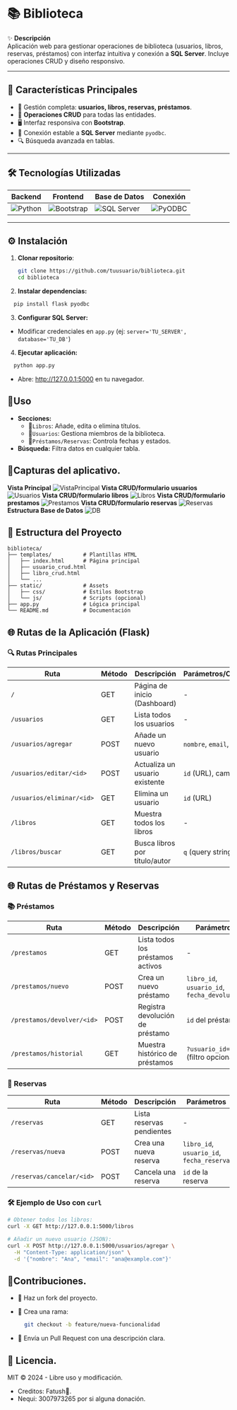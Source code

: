 # 📚 Biblioteca  

✨ **Descripción**  
Aplicación web para gestionar operaciones de biblioteca (usuarios, libros, reservas, préstamos) con interfaz intuitiva y conexión a **SQL Server**. Incluye operaciones CRUD y diseño responsivo.  

---

## 🌟 Características Principales  
- 👥 Gestión completa: **usuarios, libros, reservas, préstamos**.  
- 🔄 **Operaciones CRUD** para todas las entidades.  
- 🖥️ Interfaz responsiva con **Bootstrap**.  
- 🔗 Conexión estable a **SQL Server** mediante `pyodbc`.  
- 🔍 Búsqueda avanzada en tablas.  

---

## 🛠️ Tecnologías Utilizadas  
| Backend           | Frontend       | Base de Datos   | Conexión        |  
|-------------------|----------------|-----------------|-----------------|  
| ![Python](https://img.shields.io/badge/Python-Flask-yellow) | ![Bootstrap](https://img.shields.io/badge/Bootstrap-5.3-blueviolet) | ![SQL Server](https://img.shields.io/badge/SQL_Server-2022-red) | ![PyODBC](https://img.shields.io/badge/pyodbc-5.0-green) |  

---

## ⚙️ Instalación  
1. **Clonar repositorio**:  
   ```bash  
   git clone https://github.com/tuusuario/biblioteca.git  
   cd biblioteca 
   ```

2. **Instalar dependencias:**
  ```bash
    pip install flask pyodbc  
  ```
3. **Configurar SQL Server:**
  - Modificar credenciales en `app.py` (ej: `server='TU_SERVER', database='TU_DB'`)

4. **Ejecutar aplicación:**
  ```bash
    python app.py
  ```
  - Abre: http://127.0.0.1:5000 en tu navegador.


## 🚀Uso

- **Secciones:**
  - 📖`Libros`: Añade, edita o elimina títulos.
  - 👥`Usuarios`:  Gestiona miembros de la biblioteca.
  - 🔄`Préstamos/Reservas`: Controla fechas y estados.
- **Búsqueda:** Filtra datos en cualquier tabla.

## 📸Capturas del aplicativo.
**Vista Principal**
![VistaPrincipal](https://github.com/fatbunny415/biblioteca_crud/blob/SQL/img/vistaPrincipal.png) 
**Vista CRUD/formulario usuarios**
![Usuarios](https://github.com/fatbunny415/biblioteca_crud/blob/SQL/img/usuarios.png)
**Vista CRUD/formulario libros**
![Libros](https://github.com/fatbunny415/biblioteca_crud/blob/SQL/img/libros.png)
**Vista CRUD/formulario prestamos**
![Prestamos](https://github.com/fatbunny415/biblioteca_crud/blob/SQL/img/prestamos.png)
**Vista CRUD/formulario reservas**
![Reservas](https://github.com/fatbunny415/biblioteca_crud/blob/SQL/img/reservas.png)
**Estructura Base de Datos**
![DB](https://github.com/fatbunny415/biblioteca_crud/blob/SQL/img/db.png)
## 📂 Estructura del Proyecto

```plaintext
biblioteca/
├── templates/          # Plantillas HTML
│   ├── index.html      # Página principal
│   ├── usuario_crud.html
│   ├── libro_crud.html
│   └── ...
├── static/             # Assets
│   ├── css/            # Estilos Bootstrap
│   └── js/             # Scripts (opcional)
├── app.py              # Lógica principal
└── README.md           # Documentación
```

## 🌐 Rutas de la Aplicación (Flask)

### 🔍 **Rutas Principales**
| Ruta                | Método | Descripción                          | Parámetros/Observaciones          |
|---------------------|--------|--------------------------------------|-----------------------------------|
| `/`                 | GET    | Página de inicio (Dashboard)         | -                                 |
| `/usuarios`         | GET    | Lista todos los usuarios             | -                                 |
| `/usuarios/agregar` | POST   | Añade un nuevo usuario               | `nombre`, `email`, `teléfono`     |
| `/usuarios/editar/<id>` | POST | Actualiza un usuario existente       | `id` (URL), campos editables      |
| `/usuarios/eliminar/<id>` | GET | Elimina un usuario               | `id` (URL)                        |
| `/libros`           | GET    | Muestra todos los libros             | -                                 |
| `/libros/buscar`    | GET    | Busca libros por título/autor        | `q` (query string)                |

## 🌐 Rutas de Préstamos y Reservas

### 📚 Préstamos
| Ruta                     | Método | Descripción                          | Parámetros                       |
|--------------------------|--------|--------------------------------------|----------------------------------|
| `/prestamos`             | GET    | Lista todos los préstamos activos    | -                                |
| `/prestamos/nuevo`       | POST   | Crea un nuevo préstamo               | `libro_id`, `usuario_id`, `fecha_devolucion` |
| `/prestamos/devolver/<id>` | POST | Registra devolución de préstamo      | `id` del préstamo                |
| `/prestamos/historial`   | GET    | Muestra histórico de préstamos       | `?usuario_id=X` (filtro opcional)|

### 📅 Reservas
| Ruta                     | Método | Descripción                          | Parámetros                       |
|--------------------------|--------|--------------------------------------|----------------------------------|
| `/reservas`              | GET    | Lista reservas pendientes            | -                                |
| `/reservas/nueva`        | POST   | Crea una nueva reserva               | `libro_id`, `usuario_id`, `fecha_reserva` |
| `/reservas/cancelar/<id>`| POST   | Cancela una reserva                  | `id` de la reserva               |


### 🛠️ **Ejemplo de Uso con `curl`**
```bash
# Obtener todos los libros:
curl -X GET http://127.0.0.1:5000/libros

# Añadir un nuevo usuario (JSON):
curl -X POST http://127.0.0.1:5000/usuarios/agregar \
  -H "Content-Type: application/json" \
  -d '{"nombre": "Ana", "email": "ana@example.com"}'
```

## 🤝Contribuciones.

- 🍴 Haz un fork del proyecto.

- 🌿 Crea una rama:
    ```bash
      git checkout -b feature/nueva-funcionalidad  
    ```
- 💬 Envía un Pull Request con una descripción clara.

## 📜 Licencia.

MIT © 2024 - Libre uso y modificación.
- Creditos: Fatush🐂.
- Nequi: 3007973265 por si alguna donación.

